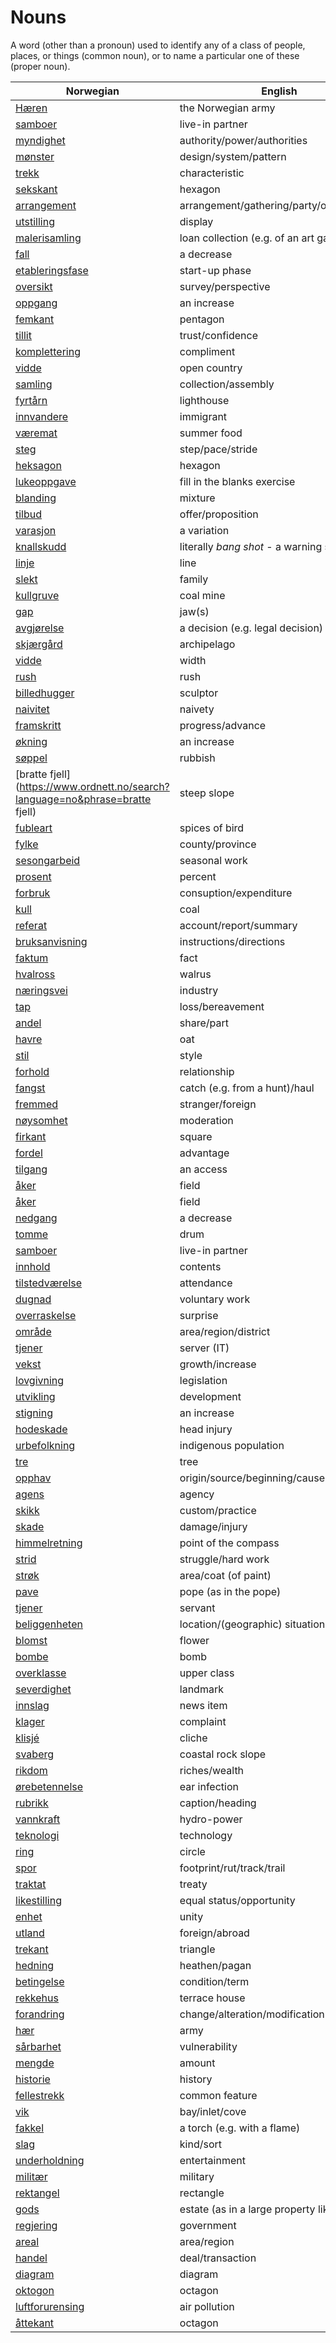 # Nouns

A word (other than a pronoun) used to identify any of a class of people, places, or things (common noun), or to name a particular one of these (proper noun).

| Norwegian | English | Gender |
| --- | --- | --- |
| [Hæren](https://www.ordnett.no/search?language=no&phrase=Hæren) | the Norwegian army | m |
| [samboer](https://www.ordnett.no/search?language=no&phrase=samboer) | live-in partner | m |
| [myndighet](https://www.ordnett.no/search?language=no&phrase=myndighet) | authority/power/authorities | m |
| [mønster](https://www.ordnett.no/search?language=no&phrase=mønster) | design/system/pattern | i |
| [trekk](https://www.ordnett.no/search?language=no&phrase=trekk) | characteristic | i |
| [sekskant](https://www.ordnett.no/search?language=no&phrase=sekskant) | hexagon | m |
| [arrangement](https://www.ordnett.no/search?language=no&phrase=arrangement) | arrangement/gathering/party/organisation | i |
| [utstilling](https://www.ordnett.no/search?language=no&phrase=utstilling) | display | m |
| [malerisamling](https://www.ordnett.no/search?language=no&phrase=malerisamling) | loan collection (e.g. of an art gallery) | m |
| [fall](https://www.ordnett.no/search?language=no&phrase=fall) | a decrease | i |
| [etableringsfase](https://www.ordnett.no/search?language=no&phrase=etableringsfase) | start-up phase | m |
| [oversikt](https://www.ordnett.no/search?language=no&phrase=oversikt) | survey/perspective | m |
| [oppgang](https://www.ordnett.no/search?language=no&phrase=oppgang) | an increase | m |
| [femkant](https://www.ordnett.no/search?language=no&phrase=femkant) | pentagon | m |
| [tillit](https://www.ordnett.no/search?language=no&phrase=tillit) | trust/confidence | m |
| [komplettering](https://www.ordnett.no/search?language=no&phrase=komplettering) | compliment | m |
| [vidde](https://www.ordnett.no/search?language=no&phrase=vidde) | open country | m |
| [samling](https://www.ordnett.no/search?language=no&phrase=samling) | collection/assembly | m |
| [fyrtårn](https://www.ordnett.no/search?language=no&phrase=fyrtårn) | lighthouse | i |
| [innvandere](https://www.ordnett.no/search?language=no&phrase=innvandere) | immigrant | m |
| [væremat](https://www.ordnett.no/search?language=no&phrase=væremat) | summer food | m |
| [steg](https://www.ordnett.no/search?language=no&phrase=steg) | step/pace/stride | i |
| [heksagon](https://www.ordnett.no/search?language=no&phrase=heksagon) | hexagon | m |
| [lukeoppgave](https://www.ordnett.no/search?language=no&phrase=lukeoppgave) | fill in the blanks exercise | m |
| [blanding](https://www.ordnett.no/search?language=no&phrase=blanding) | mixture | m |
| [tilbud](https://www.ordnett.no/search?language=no&phrase=tilbud) | offer/proposition | i |
| [varasjon](https://www.ordnett.no/search?language=no&phrase=varasjon) | a variation | m |
| [knallskudd](https://www.ordnett.no/search?language=no&phrase=knallskudd) | literally _bang shot_ - a warning shot gun | i |
| [linje](https://www.ordnett.no/search?language=no&phrase=linje) | line | m |
| [slekt](https://www.ordnett.no/search?language=no&phrase=slekt) | family | m |
| [kullgruve](https://www.ordnett.no/search?language=no&phrase=kullgruve) | coal mine | m |
| [gap](https://www.ordnett.no/search?language=no&phrase=gap) | jaw(s) | m |
| [avgjørelse](https://www.ordnett.no/search?language=no&phrase=avgjørelse) | a decision (e.g. legal decision) | m |
| [skjærgård](https://www.ordnett.no/search?language=no&phrase=skjærgård) | archipelago | m |
| [vidde](https://www.ordnett.no/search?language=no&phrase=vidde) | width | m/f |
| [rush](https://www.ordnett.no/search?language=no&phrase=rush) | rush | i |
| [billedhugger](https://www.ordnett.no/search?language=no&phrase=billedhugger) | sculptor | m |
| [naivitet](https://www.ordnett.no/search?language=no&phrase=naivitet) | naivety | m |
| [framskritt](https://www.ordnett.no/search?language=no&phrase=framskritt) | progress/advance | i |
| [økning](https://www.ordnett.no/search?language=no&phrase=økning) | an increase | m |
| [søppel](https://www.ordnett.no/search?language=no&phrase=søppel) | rubbish | i |
| [bratte fjell](https://www.ordnett.no/search?language=no&phrase=bratte fjell) | steep slope | m |
| [fubleart](https://www.ordnett.no/search?language=no&phrase=fubleart) | spices of bird | m/f |
| [fylke](https://www.ordnett.no/search?language=no&phrase=fylke) | county/province | i |
| [sesongarbeid](https://www.ordnett.no/search?language=no&phrase=sesongarbeid) | seasonal work | i |
| [prosent](https://www.ordnett.no/search?language=no&phrase=prosent) | percent | m |
| [forbruk](https://www.ordnett.no/search?language=no&phrase=forbruk) | consuption/expenditure | i |
| [kull](https://www.ordnett.no/search?language=no&phrase=kull) | coal | i |
| [referat](https://www.ordnett.no/search?language=no&phrase=referat) | account/report/summary | i |
| [bruksanvisning](https://www.ordnett.no/search?language=no&phrase=bruksanvisning) | instructions/directions | m |
| [faktum](https://www.ordnett.no/search?language=no&phrase=faktum) | fact | i |
| [hvalross](https://www.ordnett.no/search?language=no&phrase=hvalross) | walrus | m |
| [næringsvei](https://www.ordnett.no/search?language=no&phrase=næringsvei) | industry | m |
| [tap](https://www.ordnett.no/search?language=no&phrase=tap) | loss/bereavement | i |
| [andel](https://www.ordnett.no/search?language=no&phrase=andel) | share/part | m |
| [havre](https://www.ordnett.no/search?language=no&phrase=havre) | oat | m |
| [stil](https://www.ordnett.no/search?language=no&phrase=stil) | style | m |
| [forhold](https://www.ordnett.no/search?language=no&phrase=forhold) | relationship | i |
| [fangst](https://www.ordnett.no/search?language=no&phrase=fangst) | catch (e.g. from a hunt)/haul | m |
| [fremmed](https://www.ordnett.no/search?language=no&phrase=fremmed) | stranger/foreign | m |
| [nøysomhet](https://www.ordnett.no/search?language=no&phrase=nøysomhet) | moderation | m |
| [firkant](https://www.ordnett.no/search?language=no&phrase=firkant) | square | m |
| [fordel](https://www.ordnett.no/search?language=no&phrase=fordel) | advantage | m |
| [tilgang](https://www.ordnett.no/search?language=no&phrase=tilgang) | an access | i |
| [åker](https://www.ordnett.no/search?language=no&phrase=åker) | field | m |
| [åker](https://www.ordnett.no/search?language=no&phrase=åker) | field | m |
| [nedgang](https://www.ordnett.no/search?language=no&phrase=nedgang) | a decrease | m |
| [tomme](https://www.ordnett.no/search?language=no&phrase=tomme) | drum | m |
| [samboer](https://www.ordnett.no/search?language=no&phrase=samboer) | live-in partner | m |
| [innhold](https://www.ordnett.no/search?language=no&phrase=innhold) | contents | i |
| [tilstedværelse](https://www.ordnett.no/search?language=no&phrase=tilstedværelse) | attendance | i |
| [dugnad](https://www.ordnett.no/search?language=no&phrase=dugnad) | voluntary work | m |
| [overraskelse](https://www.ordnett.no/search?language=no&phrase=overraskelse) | surprise | m |
| [område](https://www.ordnett.no/search?language=no&phrase=område) | area/region/district | i |
| [tjener](https://www.ordnett.no/search?language=no&phrase=tjener) | server (IT) | m |
| [vekst](https://www.ordnett.no/search?language=no&phrase=vekst) | growth/increase | m |
| [lovgivning](https://www.ordnett.no/search?language=no&phrase=lovgivning) | legislation | m |
| [utvikling](https://www.ordnett.no/search?language=no&phrase=utvikling) | development | m |
| [stigning](https://www.ordnett.no/search?language=no&phrase=stigning) | an increase | m |
| [hodeskade](https://www.ordnett.no/search?language=no&phrase=hodeskade) | head injury | m |
| [urbefolkning](https://www.ordnett.no/search?language=no&phrase=urbefolkning) | indigenous population | m |
| [tre](https://www.ordnett.no/search?language=no&phrase=tre) | tree | i |
| [opphav](https://www.ordnett.no/search?language=no&phrase=opphav) | origin/source/beginning/cause | i |
| [agens](https://www.ordnett.no/search?language=no&phrase=agens) | agency | m |
| [skikk](https://www.ordnett.no/search?language=no&phrase=skikk) | custom/practice | m |
| [skade](https://www.ordnett.no/search?language=no&phrase=skade) | damage/injury | m |
| [himmelretning](https://www.ordnett.no/search?language=no&phrase=himmelretning) | point of the compass | m |
| [strid](https://www.ordnett.no/search?language=no&phrase=strid) | struggle/hard work | m |
| [strøk](https://www.ordnett.no/search?language=no&phrase=strøk) | area/coat (of paint) | i |
| [pave](https://www.ordnett.no/search?language=no&phrase=pave) | pope (as in the pope) | m |
| [tjener](https://www.ordnett.no/search?language=no&phrase=tjener) | servant | m |
| [beliggenheten](https://www.ordnett.no/search?language=no&phrase=beliggenheten) | location/(geographic) situation | m/f |
| [blomst](https://www.ordnett.no/search?language=no&phrase=blomst) | flower | m |
| [bombe](https://www.ordnett.no/search?language=no&phrase=bombe) | bomb | m |
| [overklasse](https://www.ordnett.no/search?language=no&phrase=overklasse) | upper class | m |
| [severdighet](https://www.ordnett.no/search?language=no&phrase=severdighet) | landmark | m |
| [innslag](https://www.ordnett.no/search?language=no&phrase=innslag) | news item | i |
| [klager](https://www.ordnett.no/search?language=no&phrase=klager) | complaint | m |
| [klisjé](https://www.ordnett.no/search?language=no&phrase=klisjé) | cliche | m |
| [svaberg](https://www.ordnett.no/search?language=no&phrase=svaberg) | coastal rock slope | i |
| [rikdom](https://www.ordnett.no/search?language=no&phrase=rikdom) | riches/wealth | m |
| [ørebetennelse](https://www.ordnett.no/search?language=no&phrase=ørebetennelse) | ear infection | m |
| [rubrikk](https://www.ordnett.no/search?language=no&phrase=rubrikk) | caption/heading | m |
| [vannkraft](https://www.ordnett.no/search?language=no&phrase=vannkraft) | hydro-power | m |
| [teknologi](https://www.ordnett.no/search?language=no&phrase=teknologi) | technology | m |
| [ring](https://www.ordnett.no/search?language=no&phrase=ring) | circle | m |
| [spor](https://www.ordnett.no/search?language=no&phrase=spor) | footprint/rut/track/trail | i |
| [traktat](https://www.ordnett.no/search?language=no&phrase=traktat) | treaty | m |
| [likestilling](https://www.ordnett.no/search?language=no&phrase=likestilling) | equal status/opportunity | m |
| [enhet](https://www.ordnett.no/search?language=no&phrase=enhet) | unity | m |
| [utland](https://www.ordnett.no/search?language=no&phrase=utland) | foreign/abroad | m |
| [trekant](https://www.ordnett.no/search?language=no&phrase=trekant) | triangle | m |
| [hedning](https://www.ordnett.no/search?language=no&phrase=hedning) | heathen/pagan | m |
| [betingelse](https://www.ordnett.no/search?language=no&phrase=betingelse) | condition/term | m |
| [rekkehus](https://www.ordnett.no/search?language=no&phrase=rekkehus) | terrace house | i |
| [forandring](https://www.ordnett.no/search?language=no&phrase=forandring) | change/alteration/modification | m |
| [hær](https://www.ordnett.no/search?language=no&phrase=hær) | army | m |
| [sårbarhet](https://www.ordnett.no/search?language=no&phrase=sårbarhet) | vulnerability | m |
| [mengde](https://www.ordnett.no/search?language=no&phrase=mengde) | amount | m |
| [historie](https://www.ordnett.no/search?language=no&phrase=historie) | history | m/f |
| [fellestrekk](https://www.ordnett.no/search?language=no&phrase=fellestrekk) | common feature | i |
| [vik](https://www.ordnett.no/search?language=no&phrase=vik) | bay/inlet/cove | m |
| [fakkel](https://www.ordnett.no/search?language=no&phrase=fakkel) | a torch (e.g. with a flame) | m |
| [slag](https://www.ordnett.no/search?language=no&phrase=slag) | kind/sort | i |
| [underholdning](https://www.ordnett.no/search?language=no&phrase=underholdning) | entertainment | m |
| [militær](https://www.ordnett.no/search?language=no&phrase=militær) | military | m |
| [rektangel](https://www.ordnett.no/search?language=no&phrase=rektangel) | rectangle | i |
| [gods](https://www.ordnett.no/search?language=no&phrase=gods) | estate (as in a large property like a farm) | m/i |
| [regjering](https://www.ordnett.no/search?language=no&phrase=regjering) | government | m |
| [areal](https://www.ordnett.no/search?language=no&phrase=areal) | area/region | i |
| [handel](https://www.ordnett.no/search?language=no&phrase=handel) | deal/transaction | m |
| [diagram](https://www.ordnett.no/search?language=no&phrase=diagram) | diagram | i |
| [oktogon](https://www.ordnett.no/search?language=no&phrase=oktogon) | octagon | m |
| [luftforurensing](https://www.ordnett.no/search?language=no&phrase=luftforurensing) | air pollution | m |
| [åttekant](https://www.ordnett.no/search?language=no&phrase=åttekant) | octagon | m |

